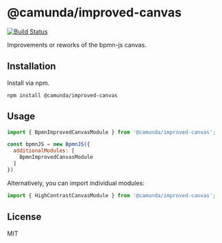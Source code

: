 # @camunda/improved-canvas

[![Build Status](https://github.com/camunda/improved-canvas/workflows/CI/badge.svg)](https://github.com/camunda/improved-canvas/actions?query=workflow:CI)

Improvements or reworks of the bpmn-js canvas.

## Installation

Install via npm.

```
npm install @camunda/improved-canvas
```

## Usage

```javascript
import { BpmnImprovedCanvasModule } from '@camunda/improved-canvas';

const bpmnJS = new BpmnJS({
  additionalModules: [
    BpmnImprovedCanvasModule
  ]
})
```

Alternatively, you can import individual modules:
```javascript
import { HighContrastCanvasModule } from '@camunda/improved-canvas';
```

## License

MIT
